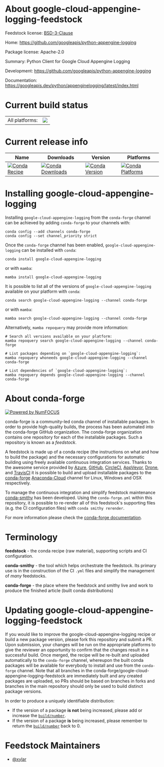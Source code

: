 About google-cloud-appengine-logging-feedstock
==============================================

Feedstock license: [BSD-3-Clause](https://github.com/conda-forge/google-cloud-appengine-logging-feedstock/blob/main/LICENSE.txt)

Home: https://github.com/googleapis/python-appengine-logging

Package license: Apache-2.0

Summary: Python Client for Google Cloud Appengine Logging

Development: https://github.com/googleapis/python-appengine-logging

Documentation: https://googleapis.dev/python/appenginelogging/latest/index.html

Current build status
====================


<table><tr><td>All platforms:</td>
    <td>
      <a href="https://dev.azure.com/conda-forge/feedstock-builds/_build/latest?definitionId=13088&branchName=main">
        <img src="https://dev.azure.com/conda-forge/feedstock-builds/_apis/build/status/google-cloud-appengine-logging-feedstock?branchName=main">
      </a>
    </td>
  </tr>
</table>

Current release info
====================

| Name | Downloads | Version | Platforms |
| --- | --- | --- | --- |
| [![Conda Recipe](https://img.shields.io/badge/recipe-google--cloud--appengine--logging-green.svg)](https://anaconda.org/conda-forge/google-cloud-appengine-logging) | [![Conda Downloads](https://img.shields.io/conda/dn/conda-forge/google-cloud-appengine-logging.svg)](https://anaconda.org/conda-forge/google-cloud-appengine-logging) | [![Conda Version](https://img.shields.io/conda/vn/conda-forge/google-cloud-appengine-logging.svg)](https://anaconda.org/conda-forge/google-cloud-appengine-logging) | [![Conda Platforms](https://img.shields.io/conda/pn/conda-forge/google-cloud-appengine-logging.svg)](https://anaconda.org/conda-forge/google-cloud-appengine-logging) |

Installing google-cloud-appengine-logging
=========================================

Installing `google-cloud-appengine-logging` from the `conda-forge` channel can be achieved by adding `conda-forge` to your channels with:

```
conda config --add channels conda-forge
conda config --set channel_priority strict
```

Once the `conda-forge` channel has been enabled, `google-cloud-appengine-logging` can be installed with `conda`:

```
conda install google-cloud-appengine-logging
```

or with `mamba`:

```
mamba install google-cloud-appengine-logging
```

It is possible to list all of the versions of `google-cloud-appengine-logging` available on your platform with `conda`:

```
conda search google-cloud-appengine-logging --channel conda-forge
```

or with `mamba`:

```
mamba search google-cloud-appengine-logging --channel conda-forge
```

Alternatively, `mamba repoquery` may provide more information:

```
# Search all versions available on your platform:
mamba repoquery search google-cloud-appengine-logging --channel conda-forge

# List packages depending on `google-cloud-appengine-logging`:
mamba repoquery whoneeds google-cloud-appengine-logging --channel conda-forge

# List dependencies of `google-cloud-appengine-logging`:
mamba repoquery depends google-cloud-appengine-logging --channel conda-forge
```


About conda-forge
=================

[![Powered by
NumFOCUS](https://img.shields.io/badge/powered%20by-NumFOCUS-orange.svg?style=flat&colorA=E1523D&colorB=007D8A)](https://numfocus.org)

conda-forge is a community-led conda channel of installable packages.
In order to provide high-quality builds, the process has been automated into the
conda-forge GitHub organization. The conda-forge organization contains one repository
for each of the installable packages. Such a repository is known as a *feedstock*.

A feedstock is made up of a conda recipe (the instructions on what and how to build
the package) and the necessary configurations for automatic building using freely
available continuous integration services. Thanks to the awesome service provided by
[Azure](https://azure.microsoft.com/en-us/services/devops/), [GitHub](https://github.com/),
[CircleCI](https://circleci.com/), [AppVeyor](https://www.appveyor.com/),
[Drone](https://cloud.drone.io/welcome), and [TravisCI](https://travis-ci.com/)
it is possible to build and upload installable packages to the
[conda-forge](https://anaconda.org/conda-forge) [Anaconda-Cloud](https://anaconda.org/)
channel for Linux, Windows and OSX respectively.

To manage the continuous integration and simplify feedstock maintenance
[conda-smithy](https://github.com/conda-forge/conda-smithy) has been developed.
Using the ``conda-forge.yml`` within this repository, it is possible to re-render all of
this feedstock's supporting files (e.g. the CI configuration files) with ``conda smithy rerender``.

For more information please check the [conda-forge documentation](https://conda-forge.org/docs/).

Terminology
===========

**feedstock** - the conda recipe (raw material), supporting scripts and CI configuration.

**conda-smithy** - the tool which helps orchestrate the feedstock.
                   Its primary use is in the construction of the CI ``.yml`` files
                   and simplify the management of *many* feedstocks.

**conda-forge** - the place where the feedstock and smithy live and work to
                  produce the finished article (built conda distributions)


Updating google-cloud-appengine-logging-feedstock
=================================================

If you would like to improve the google-cloud-appengine-logging recipe or build a new
package version, please fork this repository and submit a PR. Upon submission,
your changes will be run on the appropriate platforms to give the reviewer an
opportunity to confirm that the changes result in a successful build. Once
merged, the recipe will be re-built and uploaded automatically to the
`conda-forge` channel, whereupon the built conda packages will be available for
everybody to install and use from the `conda-forge` channel.
Note that all branches in the conda-forge/google-cloud-appengine-logging-feedstock are
immediately built and any created packages are uploaded, so PRs should be based
on branches in forks and branches in the main repository should only be used to
build distinct package versions.

In order to produce a uniquely identifiable distribution:
 * If the version of a package **is not** being increased, please add or increase
   the [``build/number``](https://docs.conda.io/projects/conda-build/en/latest/resources/define-metadata.html#build-number-and-string).
 * If the version of a package **is** being increased, please remember to return
   the [``build/number``](https://docs.conda.io/projects/conda-build/en/latest/resources/define-metadata.html#build-number-and-string)
   back to 0.

Feedstock Maintainers
=====================

* [@xylar](https://github.com/xylar/)

